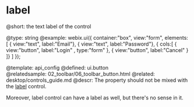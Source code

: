 label
=============

@short:
	the text label of the control

@type: string
@example:
webix.ui({
	container:"box",
	view:"form",
	elements:[
		{ view:"text", label:"Email"},
		{ view:"text", label:"Password"},
		{ cols:[
			{ view:"button", label:"Login" , type:"form" },
			{ view:"button", label:"Cancel" }
		]}
	]
});

@template:	api_config
@defined:	ui.button	
@relatedsample:
	02_toolbar/06_toolbar_button.html
@related:
	desktop/controls_guide.md
@descr:
The property should not be mixed with the [label](api/refs/ui.label.md) control. 

Moreover, label control can have a label as well, but there's no sense in it. 